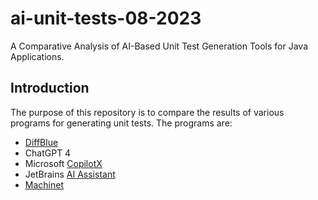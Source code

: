 # ai-unit-tests-08-2023
A Comparative Analysis of AI-Based Unit Test Generation Tools for Java Applications.

## Introduction

The purpose of this repository is to compare the results of various programs for generating unit tests. The programs are:
- [DiffBlue]
- ChatGPT 4
- Microsoft [CopilotX]
- JetBrains [AI Assistant]
- [Machinet]



[DiffBlue]: https://www.diffblue.com/
[Machinet]: https://www.machinet.net/
[CopilotX]: https://github.com/features/preview/copilot-x
[AI Assistant]: https://blog.jetbrains.com/idea/2023/06/ai-assistant-in-jetbrains-ides/
